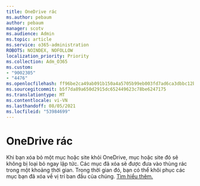 ```yaml
---
title: OneDrive rác
ms.author: pebaum
author: pebaum
manager: scotv
ms.audience: Admin
ms.topic: article
ms.service: o365-administration
ROBOTS: NOINDEX, NOFOLLOW
localization_priority: Priority
ms.collection: Adm_O365
ms.custom:
- "9002305"
- "4476"
ms.openlocfilehash: ff96be2ca49ab091b150a4a5705b99eb003fd7ad6ca3dbbc12b47358bb04563f
ms.sourcegitcommit: b5f7da89a650d2915dc652449623c78be6247175
ms.translationtype: MT
ms.contentlocale: vi-VN
ms.lasthandoff: 08/05/2021
ms.locfileid: "53984699"
---
```

# <a name="onedrive-recycle-bin"></a>OneDrive rác

Khi bạn xóa bỏ một mục hoặc site khỏi OneDrive, mục hoặc site đó sẽ không bị loại bỏ ngay lập tức. Các mục đã xóa sẽ được đưa vào thùng rác trong một khoảng thời gian. Trong thời gian đó, bạn có thể khôi phục các mục bạn đã xóa về vị trí ban đầu của chúng. [Tìm hiểu thêm.](https://support.office.com/article/restore-deleted-files-or-folders-in-onedrive-949ada80-0026-4db3-a953-c99083e6a84f?ui=en-US&rs=en-US&ad=US)
